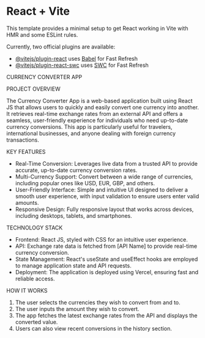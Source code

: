 # React + Vite

This template provides a minimal setup to get React working in Vite with HMR and some ESLint rules.

Currently, two official plugins are available:

- [@vitejs/plugin-react](https://github.com/vitejs/vite-plugin-react/blob/main/packages/plugin-react/README.md) uses [Babel](https://babeljs.io/) for Fast Refresh
- [@vitejs/plugin-react-swc](https://github.com/vitejs/vite-plugin-react-swc) uses [SWC](https://swc.rs/) for Fast Refresh


CURRENCY CONVERTER APP

PROJECT OVERVIEW

The Currency Converter App is a web-based application built using React JS that allows users to quickly and easily convert one currency into another. It retrieves real-time exchange rates from an external API and offers a seamless, user-friendly experience for individuals who need up-to-date currency conversions. This app is particularly useful for travelers, international businesses, and anyone dealing with foreign currency transactions.

KEY FEATURES

- Real-Time Conversion: Leverages live data from a trusted API to provide accurate, up-to-date currency conversion rates.
- Multi-Currency Support: Convert between a wide range of currencies, including popular ones like USD, EUR, GBP, and others.
- User-Friendly Interface: Simple and intuitive UI designed to deliver a smooth user experience, with input validation to ensure users enter valid amounts.
- Responsive Design: Fully responsive layout that works across devices, including desktops, tablets, and smartphones.

TECHNOLOGY STACK

- Frontend: React JS, styled with CSS for an intuitive user experience.
- API: Exchange rate data is fetched from [API Name] to provide real-time currency conversion.
- State Management: React's useState and useEffect hooks are employed to manage application state and API requests.
- Deployment: The application is deployed using Vercel, ensuring fast and reliable access.

HOW IT WORKS

1. The user selects the currencies they wish to convert from and to.
2. The user inputs the amount they wish to convert.
3. The app fetches the latest exchange rates from the API and displays the converted value.
4. Users can also view recent conversions in the history section.

